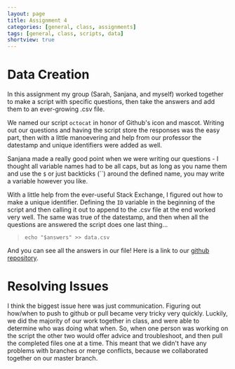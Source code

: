 ```yaml
---
layout: page
title: Assignment 4
categories: [general, class, assignments]
tags: [general, class, scripts, data]
shortview: true
---
```


# Data Creation

In this assignment my group (Sarah, Sanjana, and myself) worked together to
make a script with specific questions, then take the answers and add them to an ever-growing .csv file.

We named our script `octocat` in honor of Github's icon and mascot. Writing out our questions and having the script store the responses was the easy
part, then with a little manoevering and help from our professor the datestamp and unique identifiers were added as well. 

Sanjana made a really good point when we were writing our questions - I thought all variable names had to be all caps, but as long as you name 
them and use the `$` or just backticks (``) around the defined name, you may write a variable however you like.

With a little help from the ever-useful Stack Exchange, I figured out how to make a unique identifier. 
Defining the `ID` variable in the beginning of the script and then calling it out to append to the .csv file at the end worked very well. 
The same was true of the datestamp, and then when all the questions are answered the script does one last thing...

> `echo "$answers" >> data.csv`

And you can see all the answers in our file! Here is a link to our [github repository](https://github.com/sarecht/octocat). 

# Resolving Issues

I think the biggest issue here was just communication. Figuring out how/when to push to github or pull became very tricky very quickly.
Luckily, we did the majority of our work together in class, and were able to determine who was doing what when. So, when one person
was working on the script the other two would offer advice and troubleshoot, and then pull the completed files one at a time. This meant
that we didn't have any problems with branches or merge conflicts, because we collaborated together on our master branch. 